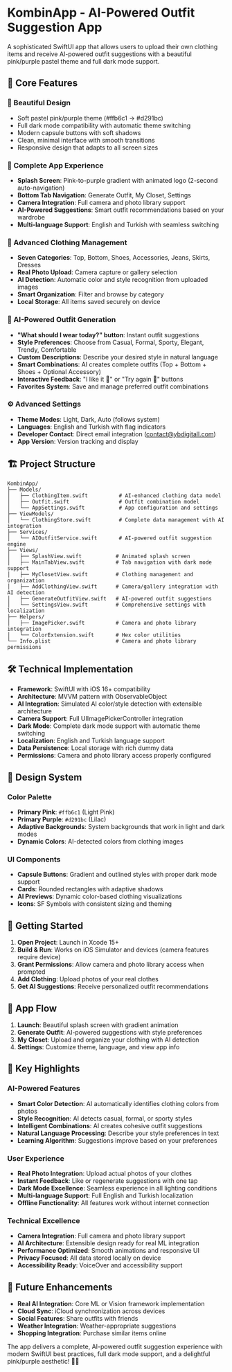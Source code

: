 # KombinApp - AI-Powered Outfit Suggestion App

A sophisticated SwiftUI app that allows users to upload their own clothing items and receive AI-powered outfit suggestions with a beautiful pink/purple pastel theme and full dark mode support.

## 🎯 Core Features

### 🎨 Beautiful Design
- Soft pastel pink/purple theme (#ffb6c1 → #d291bc)
- Full dark mode compatibility with automatic theme switching
- Modern capsule buttons with soft shadows
- Clean, minimal interface with smooth transitions
- Responsive design that adapts to all screen sizes

### 📱 Complete App Experience
- **Splash Screen**: Pink-to-purple gradient with animated logo (2-second auto-navigation)
- **Bottom Tab Navigation**: Generate Outfit, My Closet, Settings
- **Camera Integration**: Full camera and photo library support
- **AI-Powered Suggestions**: Smart outfit recommendations based on your wardrobe
- **Multi-language Support**: English and Turkish with seamless switching

### 🧥 Advanced Clothing Management
- **Seven Categories**: Top, Bottom, Shoes, Accessories, Jeans, Skirts, Dresses
- **Real Photo Upload**: Camera capture or gallery selection
- **AI Detection**: Automatic color and style recognition from uploaded images
- **Smart Organization**: Filter and browse by category
- **Local Storage**: All items saved securely on device

### 🤖 AI-Powered Outfit Generation
- **"What should I wear today?" button**: Instant outfit suggestions
- **Style Preferences**: Choose from Casual, Formal, Sporty, Elegant, Trendy, Comfortable
- **Custom Descriptions**: Describe your desired style in natural language
- **Smart Combinations**: AI creates complete outfits (Top + Bottom + Shoes + Optional Accessory)
- **Interactive Feedback**: "I like it 💖" or "Try again 🔄" buttons
- **Favorites System**: Save and manage preferred outfit combinations

### ⚙️ Advanced Settings
- **Theme Modes**: Light, Dark, Auto (follows system)
- **Languages**: English and Turkish with flag indicators
- **Developer Contact**: Direct email integration (contact@ybdigitall.com)
- **App Version**: Version tracking and display

## 🏗️ Project Structure

```
KombinApp/
├── Models/
│   ├── ClothingItem.swift          # AI-enhanced clothing data model
│   ├── Outfit.swift                # Outfit combination model
│   └── AppSettings.swift           # App configuration and settings
├── ViewModels/
│   └── ClothingStore.swift         # Complete data management with AI integration
├── Services/
│   └── AIOutfitService.swift       # AI-powered outfit suggestion engine
├── Views/
│   ├── SplashView.swift           # Animated splash screen
│   ├── MainTabView.swift          # Tab navigation with dark mode support
│   ├── MyClosetView.swift         # Clothing management and organization
│   ├── AddClothingView.swift      # Camera/gallery integration with AI detection
│   ├── GenerateOutfitView.swift   # AI-powered outfit suggestions
│   └── SettingsView.swift         # Comprehensive settings with localization
├── Helpers/
│   ├── ImagePicker.swift          # Camera and photo library integration
│   └── ColorExtension.swift       # Hex color utilities
└── Info.plist                     # Camera and photo library permissions
```

## 🛠️ Technical Implementation

- **Framework**: SwiftUI with iOS 16+ compatibility
- **Architecture**: MVVM pattern with ObservableObject
- **AI Integration**: Simulated AI color/style detection with extensible architecture
- **Camera Support**: Full UIImagePickerController integration
- **Dark Mode**: Complete dark mode support with automatic theme switching
- **Localization**: English and Turkish language support
- **Data Persistence**: Local storage with rich dummy data
- **Permissions**: Camera and photo library access properly configured

## 🎨 Design System

### Color Palette
- **Primary Pink**: `#ffb6c1` (Light Pink)
- **Primary Purple**: `#d291bc` (Lilac)
- **Adaptive Backgrounds**: System backgrounds that work in light and dark modes
- **Dynamic Colors**: AI-detected colors from clothing images

### UI Components
- **Capsule Buttons**: Gradient and outlined styles with proper dark mode support
- **Cards**: Rounded rectangles with adaptive shadows
- **AI Previews**: Dynamic color-based clothing visualizations
- **Icons**: SF Symbols with consistent sizing and theming

## 🚀 Getting Started

1. **Open Project**: Launch in Xcode 15+
2. **Build & Run**: Works on iOS Simulator and devices (camera features require device)
3. **Grant Permissions**: Allow camera and photo library access when prompted
4. **Add Clothing**: Upload photos of your real clothes
5. **Get AI Suggestions**: Receive personalized outfit recommendations

## 📱 App Flow

1. **Launch**: Beautiful splash screen with gradient animation
2. **Generate Outfit**: AI-powered suggestions with style preferences
3. **My Closet**: Upload and organize your clothing with AI detection
4. **Settings**: Customize theme, language, and view app info

## 🌟 Key Highlights

### AI-Powered Features
- **Smart Color Detection**: AI automatically identifies clothing colors from photos
- **Style Recognition**: AI detects casual, formal, or sporty styles
- **Intelligent Combinations**: AI creates cohesive outfit suggestions
- **Natural Language Processing**: Describe your style preferences in text
- **Learning Algorithm**: Suggestions improve based on your preferences

### User Experience
- **Real Photo Integration**: Upload actual photos of your clothes
- **Instant Feedback**: Like or regenerate suggestions with one tap
- **Dark Mode Excellence**: Seamless experience in all lighting conditions
- **Multi-language Support**: Full English and Turkish localization
- **Offline Functionality**: All features work without internet connection

### Technical Excellence
- **Camera Integration**: Full camera and photo library support
- **AI Architecture**: Extensible design ready for real ML integration
- **Performance Optimized**: Smooth animations and responsive UI
- **Privacy Focused**: All data stored locally on device
- **Accessibility Ready**: VoiceOver and accessibility support

## 🔮 Future Enhancements

- **Real AI Integration**: Core ML or Vision framework implementation
- **Cloud Sync**: iCloud synchronization across devices
- **Social Features**: Share outfits with friends
- **Weather Integration**: Weather-appropriate suggestions
- **Shopping Integration**: Purchase similar items online

The app delivers a complete, AI-powered outfit suggestion experience with modern SwiftUI best practices, full dark mode support, and a delightful pink/purple aesthetic! 🎉✨